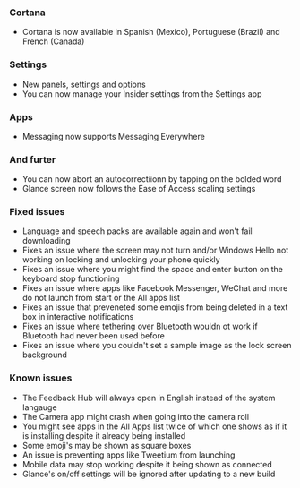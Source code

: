 ### Cortana
- Cortana is now available in Spanish (Mexico), Portuguese (Brazil) and French (Canada)

### Settings
- New panels, settings and options
 - You can now manage your Insider settings from the Settings app

### Apps
- Messaging now supports Messaging Everywhere

### And furter
- You can now abort an autocorrectiionn by tapping on the bolded word
- Glance screen now follows the Ease of Access scaling settings

### Fixed issues
- Language and speech packs are available again and won't fail downloading
- Fixes an issue where the screen may not turn and/or Windows Hello not working on locking and unlocking your phone quickly
- Fixes an issue where you might find the space and enter button on the keyboard stop functioning
- Fixes an issue where apps like Facebook Messenger, WeChat and more do not launch from start or the All apps list
- Fixes an issue that preveneted some emojis from being deleted in a text box in interactive notifications
- Fixes an issue where tethering over Bluetooth wouldn ot work if Bluetooth had never been used before
- Fixes an issue where you couldn't set a sample image as the lock screen background

### Known issues
- The Feedback Hub will always open in English instead of the system langauge
- The Camera app might crash when going into the camera roll
- You might see apps in the All Apps list twice of which one shows as if it is installing despite it already being installed
- Some emoji's may be shown as square boxes
- An issue is preventing apps like Tweetium from launching
- Mobile data may stop working despite it being shown as connected
- Glance's on/off settings will be ignored after updating to a new build
